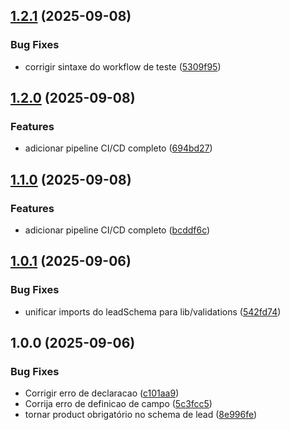 ## [1.2.1](https://github.com/HansDohm/integrius-site/compare/v1.2.0...v1.2.1) (2025-09-08)

### Bug Fixes

* corrigir sintaxe do workflow de teste ([5309f95](https://github.com/HansDohm/integrius-site/commit/5309f956baa715fdd0a09fe05be19ea255fc57f1))

## [1.2.0](https://github.com/HansDohm/integrius-site/compare/v1.1.0...v1.2.0) (2025-09-08)

### Features

* adicionar pipeline CI/CD completo ([694bd27](https://github.com/HansDohm/integrius-site/commit/694bd275dbb3d483b54dce2203035256e3a19ee0))

## [1.1.0](https://github.com/HansDohm/integrius-site/compare/v1.0.1...v1.1.0) (2025-09-08)

### Features

* adicionar pipeline CI/CD completo ([bcddf6c](https://github.com/HansDohm/integrius-site/commit/bcddf6c09c2a2ff394336cbbdcce67ba737923b8))

## [1.0.1](https://github.com/HansDohm/integrius-site/compare/v1.0.0...v1.0.1) (2025-09-06)

### Bug Fixes

- unificar imports do leadSchema para lib/validations ([542fd74](https://github.com/HansDohm/integrius-site/commit/542fd74f4f33993d9c1110836238458770c516cb))

## 1.0.0 (2025-09-06)

### Bug Fixes

- Corrigir erro de declaracao ([c101aa9](https://github.com/HansDohm/integrius-site/commit/c101aa950444b8cf236471633b88368b53abc3c4))
- Corrija erro de definicao de campo ([5c3fcc5](https://github.com/HansDohm/integrius-site/commit/5c3fcc5ae46b77b2f6501725e97b3cb719670f5a))
- tornar product obrigatório no schema de lead ([8e996fe](https://github.com/HansDohm/integrius-site/commit/8e996fe347614151baeae74241a447e075fb1af3))
